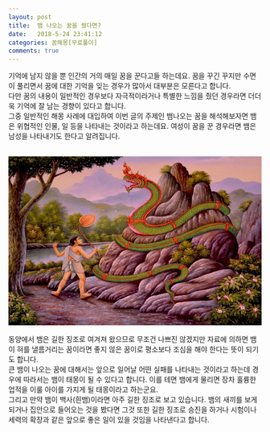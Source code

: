 ```yaml
---
layout: post
title:  뱀 나오는 꿈을 꿨다면?
date:   2018-5-24 23:41:12
categories: 꿈해몽[무료풀이]
comments: true
---
```




기억에 남지 않을 뿐 인간의 거의 매일 꿈을 꾼다고들 하는데요. 꿈을 꾸긴 꾸지만 수면이 풀리면서 꿈에 대한 기억을 잊는 경우가 많아서 대부분은 모른다고 합니다.<br>다만 꿈의 내용이 일반적인 경우보다 자극적이라거나 특별한 느낌을 줬던 경우라면 더더욱 기억에 잘 남는 경향이 있다고 합니다.<br>그중 일반적인 해몽 사례에 대입하여 이번 글의 주제인 뱀나오는 꿈을 해석해보자면 뱀은 위협적인 인물, 일 등을 나타내는 것이라고 하는데요. 여성이 꿈을 꾼 경우라면 뱀은 남성을 나타내기도 한다고 알려집니다.


<br><img class="image" src="/images/dfthdfghdfg.png" alt=""/><br>

동양에서 뱀은 길한 징조로 여겨져 왔으므로 무조건 나쁘진 않겠지만 자료에 의하면 뱀이 혀를 낼름거리는 꿈이라면 좋지 않은 꿈이로 평소보다 조심을 해야 한다는 뜻이 되기도 합니다.<br>큰 뱀이 나오는 꿈에 대해서는 앞으로 일어날 어떤 실패를 나타내는 것이라고 하는데 경우에 따라서는 뱀이 태몽이 될 수 있다고 합니다. 이를 테면 뱀에게 물리면 장차 훌륭한 업적을 이룰 아이를 가지게 될 태몽이라고 하는군요.<br>그리고 만약 뱀이 백사(흰뱀)이라면 아주 길한 징조로 보고 있습니다. 뱀의 새끼를 보게 되거나 집안으로 들어오는 것을 봤다면 그것 또한 길한 징조로 승진을 하거나 시험이나 세력의 확장과 같은 앞으로 좋은 일이 있을 것임을 나타낸다고 합니다.